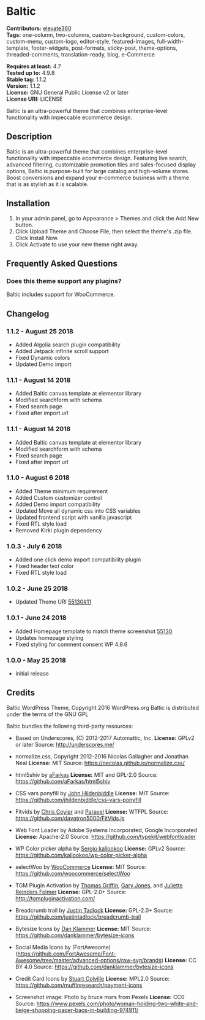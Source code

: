 # Baltic #

**Contributors:** [elevate360](https://profiles.wordpress.org/elevate360)  
**Tags:**  one-column, two-columns, custom-background, custom-colors, custom-menu, custom-logo, editor-style, featured-images, full-width-template, footer-widgets, post-formats, sticky-post, theme-options, threaded-comments, translation-ready, blog, e-Commerce  

**Requires at least:** 4.7  
**Tested up to:** 4.9.8  
**Stable tag:** 1.1.2  
**Version:** 1.1.2  
**License:** GNU General Public License v2 or later  
**License URI:** LICENSE  

Baltic is an ultra-powerful theme that combines enterprise-level functionality with impeccable ecommerce design.

## Description ##

Baltic is an ultra-powerful theme that combines enterprise-level functionality with impeccable ecommerce design. Featuring live search, advanced filtering, customizable promotion tiles and sales-focused display options, Baltic is purpose-built for large catalog and high-volume stores. Boost conversions and expand your e-commerce business  with a theme that is as stylish as it is scalable.

## Installation ##

1. In your admin panel, go to Appearance > Themes and click the Add New button.
2. Click Upload Theme and Choose File, then select the theme's .zip file. Click Install Now.
3. Click Activate to use your new theme right away.

## Frequently Asked Questions ##

### Does this theme support any plugins? ###

Baltic includes support for WooCommerce.

## Changelog ##

### 1.1.2 - August 25 2018 ###

* Added Algolia search plugin compatibility
* Added Jetpack infinite scroll support
* Fixed Dynamic colors
* Updated Demo import

### 1.1.1 - August 14 2018 ###

* Added Baltic canvas template at elementor library
* Modified searchform with schema
* Fixed search page
* Fixed after import url

### 1.1.1 - August 14 2018 ###

* Added Baltic canvas template at elementor library
* Modified searchform with schema
* Fixed search page
* Fixed after import url

### 1.1.0 - August 6 2018 ###

* Added Theme minimum requirement
* Added Custom customizer control
* Added Demo import compatibility
* Updated Move all dynamic css into CSS variables
* Updated frontend script with vanilla javascript
* Fixed RTL style load
* Removed Kirki plugin dependency

### 1.0.3 - July 6 2018 ###

* Added one click demo import compatibility plugin
* Fixed header text color
* Fixed RTL style load

### 1.0.2 - June 25 2018 ###

* Updated Theme URI [55130#11](https://themes.trac.wordpress.org/ticket/55130#comment:11)

### 1.0.1 - June 24 2018 ###

* Added Homepage template to match theme screenshot [55130](https://themes.trac.wordpress.org/ticket/55130#comment:6)
* Updates homepage styling
* Fixed styling for comment consent WP 4.9.6

### 1.0.0 - May 25 2018 ###

* Initial release

## Credits ##

Baltic WordPress Theme, Copyright 2016 WordPress.org
Baltic is distributed under the terms of the GNU GPL

Baltic bundles the following third-party resources:

- Based on Underscores, (C) 2012-2017 Automattic, Inc.
**License:** GPLv2 or later
Source: http://underscores.me/

- normalize.css, Copyright 2012-2016 Nicolas Gallagher and Jonathan Neal
**License:** MIT
Source: https://necolas.github.io/normalize.css/

- html5shiv by [aFarkas](https://github.com/aFarkas)
**License:** MIT and GPL-2.0
Source: https://github.com/aFarkas/html5shiv

- CSS vars ponyfill by [John Hildenbiddle](http://hildenbiddle.com)
**License:** MIT
Source: https://github.com/jhildenbiddle/css-vars-ponyfill

- Fitvids by [Chris Coyier](http://chriscoyier.net/) and [Paravel](http://paravelinc.com/)
**License:** WTFPL
Source: https://github.com/davatron5000/FitVids.js

- Web Font Loader by Adobe Systems Incorporated, Google Incorporated
**License:** Apache-2.0
Source: https://github.com/typekit/webfontloader

- WP Color picker alpha by [Sergio kallookoo](https://dsergio.com)
**License:** GPLv2
Source: https://github.com/kallookoo/wp-color-picker-alpha

- selectWoo by [WooCommerce](https://woocommerce.com)
**License:** MIT
Source: https://github.com/woocommerce/selectWoo

- TGM Plugin Activation by [Thomas Griffin](https://thomasgriffin.io/), [Gary Jones](https://github.com/GaryJones), and [Juliette Reinders Folmer](https://github.com/jrfnl)
**License:** GPL-2.0+
Source: http://tgmpluginactivation.com/

- Breadcrumb trail by [Justin Tadlock](http://justintadlock.com/)
**License:** GPL-2.0+
Source: https://github.com/justintadlock/breadcrumb-trail

- Bytesize Icons by [Dan Klammer](https://github.com/danklammer)
**License:** MIT
Source: https://github.com/danklammer/bytesize-icons

- Social Media Icons by (FortAwesome)(https://github.com/FortAwesome/Font-Awesome/tree/master/advanced-options/raw-svg/brands)
**License:** CC BY 4.0
Source: https://github.com/danklammer/bytesize-icons

- Credit Card Icons by [Stuart Colville](https://github.com/muffinresearch)
**License:** MPL2.0
Source: https://github.com/muffinresearch/payment-icons

* Screenshot image: Photo by bruce mars from Pexels
**License:** CC0
Source: https://www.pexels.com/photo/woman-holding-two-white-and-beige-shopping-paper-bags-in-building-974911/

